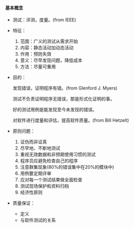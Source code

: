 #### 基本概念

- 测试：评测，度量。(from IEEE)

- 特征：

  1. 范围：广义的测试从需求开始
  2. 内容：静态活动加动态活动
  3. 作用：预防失效
  4. 意义：尽早发现问题，降低成本
  5. 方法：尽量可重用

- 目的：

  发现错误，证明程序有错。(from Glenford J. Myers)

  测试不负责证明程序无错误，那是形式化证明的事。

  好的测试用例是能发现至今未发现的错误。

  对软件进行度量和评估，提高软件质量。(from Bill Hetzelt)

- 原则问题：

  1. 证伪而非证真
  2. 尽早地、不断地测试
  3. 重视无效数据和非预期使用习惯的测试
  4. 程序员应避免检查自己的程序
  5. 注意群集现象(80%的错误集中在20%的模块中)
  6. 用例要定期评审
  7. 应对每一个测试结果做全面检查
  8. 测试现场保护和资料归档
  9. 经济性原则

- 质量保证：

  - 定义
  - 与软件测试的关系